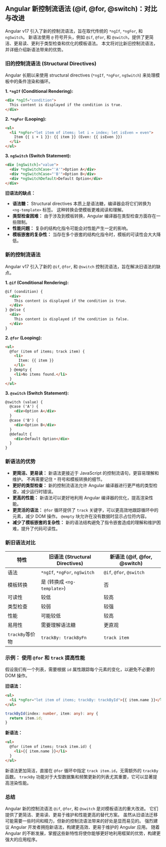 ## Angular 新控制流语法 (@if, @for, @switch)：对比与改进

Angular v17 引入了新的控制流语法，旨在取代传统的 `*ngIf`, `*ngFor`, 和 `ngSwitch`。 新语法使用 `@` 符号开头，例如 `@if`, `@for`, 和 `@switch`，提供了更简洁、更易读、更利于类型检查和优化的模板语法。  本文将对比新旧控制流语法，并详细介绍新语法带来的优势。

### 旧的控制流语法 (Structural Directives)

Angular 长期以来使用 structural directives (`*ngIf`, `*ngFor`, `ngSwitch`) 来处理模板中的条件渲染和循环。

**1. `*ngIf` (Conditional Rendering):**

```html
<div *ngIf="condition">
  This content is displayed if the condition is true.
</div>
```

**2. `*ngFor` (Looping):**

```html
<ul>
  <li *ngFor="let item of items; let i = index; let isEven = even">
    Item {{ i + 1 }}: {{ item }} (Even: {{ isEven }})
  </li>
</ul>
```

**3. `ngSwitch` (Switch Statement):**

```html
<div [ngSwitch]="value">
  <div *ngSwitchCase="'A'">Option A</div>
  <div *ngSwitchCase="'B'">Option B</div>
  <div *ngSwitchDefault>Default Option</div>
</div>
```

**旧语法的缺点：**

*   **语法糖：** Structural directives 本质上是语法糖，编译器会将它们转换为 `<ng-template>` 标签。  这种转换会使模板更难阅读和理解。
*   **类型检查困难：** 由于涉及到模板转换，Angular 编译器在类型检查方面存在一些限制。
*   **性能问题：**  复杂的结构化指令可能会对性能产生一定的影响。
*   **模板嵌套的复杂性：** 当存在多个嵌套的结构化指令时，模板的可读性会大大降低。

### 新的控制流语法

Angular v17 引入了新的 `@if`, `@for`, 和 `@switch` 控制流语法，旨在解决旧语法的缺点。

**1. `@if` (Conditional Rendering):**

```html
@if (condition) {
  <div>
    This content is displayed if the condition is true.
  </div>
} @else {
  <div>
    This content is displayed if the condition is false.
  </div>
}
```

**2. `@for` (Looping):**

```html
<ul>
  @for (item of items; track item) {
    <li>
      Item: {{ item }}
    </li>
  } @empty {
    <li>No items found.</li>
  }
</ul>
```

**3. `@switch` (Switch Statement):**

```html
@switch (value) {
  @case ('A') {
    <div>Option A</div>
  }
  @case ('B') {
    <div>Option B</div>
  }
  @default {
    <div>Default Option</div>
  }
}
```

### 新语法的优势

*   **更简洁、更易读：**  新语法更接近于 JavaScript 的控制流语句，更容易理解和维护。  不再需要记住 `*` 符号和模板转换的细节。
*   **更好的类型检查：**  新的控制流语法允许 Angular 编译器进行更严格的类型检查，减少运行时错误。
*   **更高的性能：**  新语法可以更好地利用 Angular 编译器的优化，提高渲染性能。
*   **更灵活的语法：**  `@for` 循环提供了 `track` 关键字，可以更高效地跟踪循环中的元素，减少 DOM 操作。  `@empty` 块允许在没有数据时显示占位符内容。
*   **减少了模板嵌套的复杂性：** 新的语法结构避免了指令嵌套造成的理解和维护困难，提升了代码可读性。

### 新旧语法对比

| 特性           | 旧语法 (Structural Directives) | 新语法 (@if, @for, @switch) |
| -------------- | ----------------------------- | ----------------------------- |
| 语法           | `*ngIf`, `*ngFor`, `ngSwitch` | `@if`, `@for`, `@switch`       |
| 模板转换       | 是 (转换成 `<ng-template>`)     | 否                           |
| 可读性         | 较低                          | 较高                          |
| 类型检查       | 较弱                          | 较强                          |
| 性能           | 可能较低                       | 较高                          |
| 易用性         | 需要理解语法糖                | 更直观                         |
|  `trackBy`等价物|  `trackBy: trackByFn`        |  `track item`                |

### 示例： 使用 `@for` 和 `track` 提高性能

假设我们有一个列表，需要根据 `id` 属性跟踪每个元素的变化，以避免不必要的 DOM 操作。

**旧语法：**

```html
<ul>
  <li *ngFor="let item of items; trackBy: trackById">{{ item.name }}</li>
</ul>
```

```typescript
trackById(index: number, item: any): any {
  return item.id;
}
```

**新语法：**

```html
<ul>
  @for (item of items; track item.id) {
    <li>{{ item.name }}</li>
  }
</ul>
```

新语法更加简洁，直接在 `@for` 循环中指定 `track item.id`，无需额外的 `trackBy` 函数。  `trackBy` 功能对于大型数据集和频繁更新的列表尤其重要，它可以显著提高渲染性能。

### 总结

Angular 新的控制流语法 `@if`, `@for`, 和 `@switch` 是对模板语法的重大改进。  它们提供了更简洁、更易读、更易于维护和性能更高的替代方案。  虽然从旧语法迁移可能需要一些时间和精力，但新的控制流语法带来的好处是显而易见的。  强烈建议 Angular 开发者拥抱新语法，构建更高效、更易于维护的 Angular 应用。  随着 Angular 的不断发展，掌握这些新特性将使你能够更好地利用框架的优势，构建更强大的应用程序。
